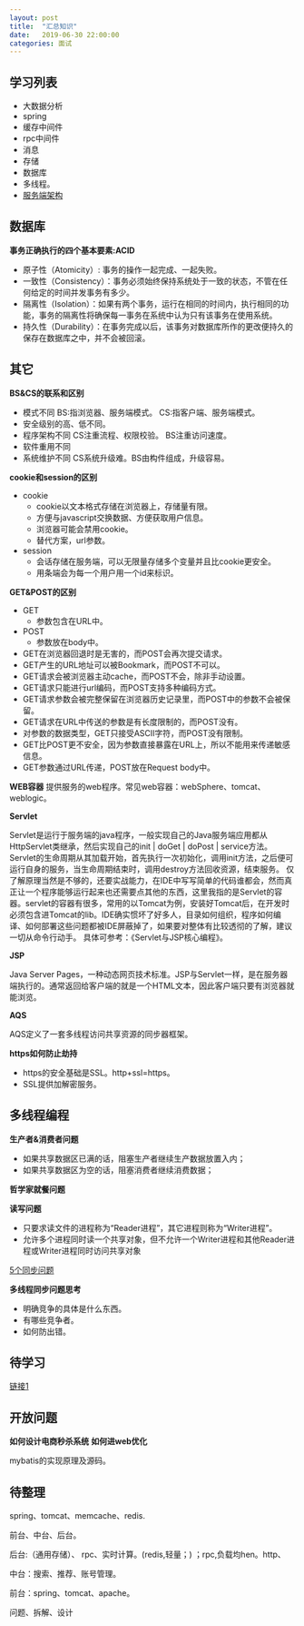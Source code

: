 ```yaml
---
layout: post
title:  "汇总知识"
date:   2019-06-30 22:00:00
categories: 面试
---
```


## 学习列表
* 大数据分析
* spring
* 缓存中间件
* rpc中间件
* 消息
* 存储
* 数据库
* 多线程。
* [服务端架构](https://blog.csdn.net/xyphf/article/details/81151486)


## 数据库
**事务正确执行的四个基本要素:ACID**

* 原子性（Atomicity）: 事务的操作一起完成、一起失败。
* 一致性（Consistency）：事务必须始终保持系统处于一致的状态，不管在任何给定的时间并发事务有多少。
* 隔离性（Isolation）：如果有两个事务，运行在相同的时间内，执行相同的功能，事务的隔离性将确保每一事务在系统中认为只有该事务在使用系统。
* 持久性（Durability）：在事务完成以后，该事务对数据库所作的更改便持久的保存在数据库之中，并不会被回滚。

## 其它
**BS&CS的联系和区别**

* 模式不同
BS:指浏览器、服务端模式。
CS:指客户端、服务端模式。
* 安全级别的高、低不同。
* 程序架构不同
CS注重流程、权限校验。
BS注重访问速度。
* 软件重用不同
* 系统维护不同
CS系统升级难。BS由构件组成，升级容易。

**cookie和session的区别**

* cookie
    * cookie以文本格式存储在浏览器上，存储量有限。
    * 方便与javascript交换数据、方便获取用户信息。
    * 浏览器可能会禁用cookie。
    * 替代方案，url参数。
* session
    * 会话存储在服务端，可以无限量存储多个变量并且比cookie更安全。
    * 用条端会为每一个用户用一个id来标识。

**GET&POST的区别**
    
* GET
    * 参数包含在URL中。
* POST
    * 参数放在body中。
* GET在浏览器回退时是无害的，而POST会再次提交请求。
* GET产生的URL地址可以被Bookmark，而POST不可以。
* GET请求会被浏览器主动cache，而POST不会，除非手动设置。
* GET请求只能进行url编码，而POST支持多种编码方式。
* GET请求参数会被完整保留在浏览器历史记录里，而POST中的参数不会被保留。
* GET请求在URL中传送的参数是有长度限制的，而POST没有。
* 对参数的数据类型，GET只接受ASCII字符，而POST没有限制。
* GET比POST更不安全，因为参数直接暴露在URL上，所以不能用来传递敏感信息。
* GET参数通过URL传递，POST放在Request body中。

**WEB容器**
提供服务的web程序。常见web容器：webSphere、tomcat、weblogic。

**Servlet**

Servlet是运行于服务端的java程序，一般实现自己的Java服务端应用都从HttpServlet类继承，然后实现自己的init | doGet | doPost | service方法。Servlet的生命周期从其加载开始，首先执行一次初始化，调用init方法，之后便可运行自身的服务，当生命周期结束时，调用destroy方法回收资源，结束服务。
仅了解原理当然是不够的，还要实战能力，在IDE中写写简单的代码谁都会，然而真正让一个程序能够运行起来也还需要点其他的东西，这里我指的是Servlet的容器。servlet的容器有很多，常用的以Tomcat为例，安装好Tomcat后，在开发时必须包含进Tomcat的lib。IDE确实惯坏了好多人，目录如何组织，程序如何编译、如何部署这些问题都被IDE屏蔽掉了，如果要对整体有比较透彻的了解，建议一切从命令行动手。
具体可参考：《Servlet与JSP核心编程》。

**JSP**

Java Server Pages，一种动态网页技术标准。JSP与Servlet一样，是在服务器端执行的。通常返回给客户端的就是一个HTML文本，因此客户端只要有浏览器就能浏览。

**AQS**

AQS定义了一套多线程访问共享资源的同步器框架。

**https如何防止劫持**

* https的安全基础是SSL。http+ssl=https。
* SSL提供加解密服务。

## 多线程编程
**生产者&消费者问题**

* 如果共享数据区已满的话，阻塞生产者继续生产数据放置入内；
* 如果共享数据区为空的话，阻塞消费者继续消费数据；

**哲学家就餐问题**

**读写问题**

* 只要求读文件的进程称为“Reader进程”，其它进程则称为“Writer进程”。
* 允许多个进程同时读一个共享对象，但不允许一个Writer进程和其他Reader进程或Writer进程同时访问共享对象

[5个同步问题](https://blog.csdn.net/naruto_ahu/article/details/8672376)

**多线程同步问题思考**

* 明确竞争的具体是什么东西。
* 有哪些竞争者。
* 如何防出错。

## 待学习
[链接1](https://www.cnblogs.com/nliao/p/3307648.html)

## 开放问题
**如何设计电商秒杀系统**
**如何进web优化**

mybatis的实现原理及源码。

## 待整理

spring、tomcat、memcache、redis.

前台、中台、后台。

后台:（通用存储）、 rpc、实时计算。(redis,轻量；) ；rpc,负载均hen。http、

中台：搜索、推荐、账号管理。

前台：spring、tomcat、apache。

问题、拆解、设计

